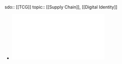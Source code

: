 sdo:: [[TCG]]
topic:: [[Supply Chain]], [[Digital Identity]]

- ![DICE-Layering-Architecture-r19_pub.pdf](../assets/DICE-Layering-Architecture-r19_pub_1704929592037_0.pdf)